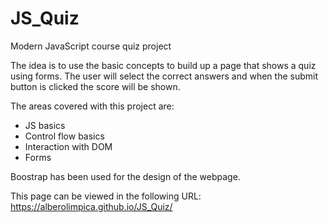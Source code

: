 # JS_Quiz
Modern JavaScript course quiz project

The idea is to use the basic concepts to build up a page that shows a quiz using forms. The user will select the correct answers and when the submit button is clicked the score will be shown.

The areas covered with this project are:
  * JS basics
  * Control flow basics
  * Interaction with DOM
  * Forms
  
Boostrap has been used for the design of the webpage.

This page can be viewed in the following URL:
https://alberolimpica.github.io/JS_Quiz/
